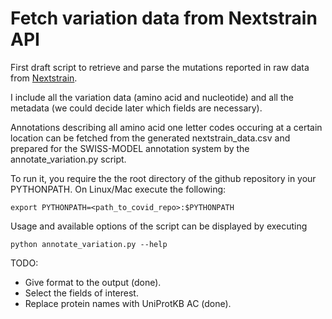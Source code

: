 # Fetch variation data from Nextstrain API

First draft script to retrieve and parse the mutations reported in raw data from [Nextstrain](http://data.nextstrain.org/ncov.json). 

I include all the variation data (amino acid and nucleotide) and all the metadata (we could decide later which fields are necessary).

Annotations describing all amino acid one letter codes occuring at a certain
location can be fetched from the generated nextstrain_data.csv and prepared
for the SWISS-MODEL annotation system by the annotate_variation.py script.

To run it, you require the the root directory of the github 
repository in your PYTHONPATH. On Linux/Mac execute the following:

```
export PYTHONPATH=<path_to_covid_repo>:$PYTHONPATH
```

Usage and available options of the script can be displayed by executing

```
python annotate_variation.py --help
```

TODO:

- Give format to the output (done).
- Select the fields of interest.
- Replace protein names with UniProtKB AC (done).

